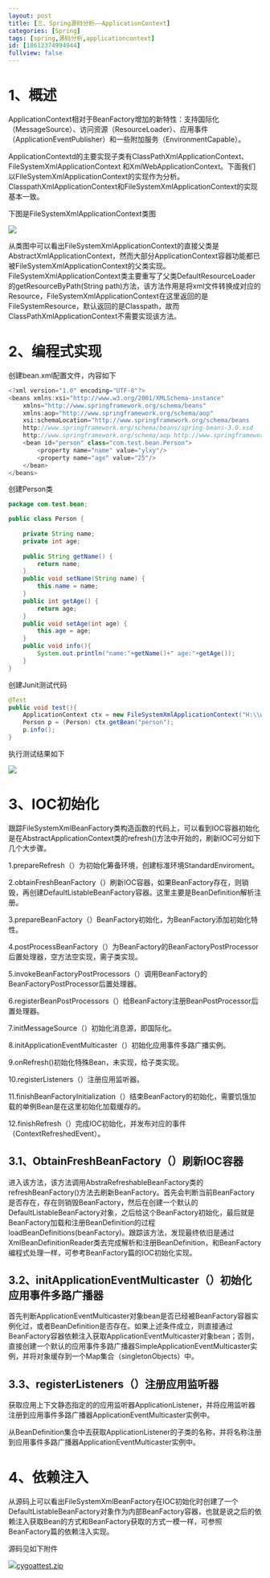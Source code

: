 ```yaml
---
layout: post
title: [三、Spring源码分析——ApplicationContext]
categories: [Spring]
tags: [spring,源码分析,applicationcontext]
id: [18612374994944]
fullview: false
---
```


# 1、概述

ApplicationContext相对于BeanFactory增加的新特性：支持国际化（MessageSource）、访问资源（ResourceLoader）、应用事件（ApplicationEventPublisher）和一些附加服务（EnvironmentCapable）。

ApplicationContextd的主要实现子类有ClassPathXmlApplicationContext、FileSystemXmlApplicationContext 和XmlWebApplicationContext。下面我们以FileSystemXmlApplicationContext的实现作为分析。ClasspathXmlApplicationContext和FileSystemXmlApplicationContext的实现基本一致。

下图是FileSystemXmlApplicationContext类图

![](http://file.ctosb.com/upload/image/20170705/1499240284972090617.png)

从类图中可以看出FileSystemXmlApplicationContext的直接父类是AbstractXmlApplicationContext，然而大部分ApplicationContext容器功能都已被FileSystemXmlApplicationContext的父类实现。FileSystemXmlApplicationContext类主要重写了父类DefaultResourceLoader的getResourceByPath(String path)方法，该方法作用是将xml文件转换成对应的Resource，FileSystemXmlApplicationContext在这里返回的是FileSystemResource，默认返回的是Classpath，故而ClassPathXmlApplicationContext不需要实现该方法。

# 2、编程式实现

创建bean.xml配置文件，内容如下

```java
<?xml version="1.0" encoding="UTF-8"?>
<beans xmlns:xsi="http://www.w3.org/2001/XMLSchema-instance"
    xmlns="http://www.springframework.org/schema/beans"
    xmlns:aop="http://www.springframework.org/schema/aop"
    xsi:schemaLocation="http://www.springframework.org/schema/beans
    http://www.springframework.org/schema/beans/spring-beans-3.0.xsd
    http://www.springframework.org/schema/aop http://www.springframework.org/schema/aop/spring-aop-3.0.xsd">
    <bean id="person" class="com.test.bean.Person">
        <property name="name" value="ylxy"/>
        <property name="age" value="25"/>
    </bean>
</beans>
```

创建Person类

```java
package com.test.bean;

public class Person {
    
    private String name;
    private int age;
    
    public String getName() {
        return name;
    }
    public void setName(String name) {
        this.name = name;
    }
    public int getAge() {
        return age;
    }
    public void setAge(int age) {
        this.age = age;
    }
    public void info(){
        System.out.println("name:"+getName()+" age:"+getAge());
    }
}
```

创建Junit测试代码


```java
@Test
public void test(){
	ApplicationContext ctx = new FileSystemXmlApplicationContext("H:\\workspaceST\\cygoattest\\src\\test\\resources\\bean.xml");
	Person p = (Person) ctx.getBean("person");
	p.info();
}
```

执行测试结果如下

![](http://file.ctosb.com/upload/image/20170705/1499240298271009662.png)

# 3、IOC初始化

跟踪FileSystemXmlBeanFactory类构造函数的代码上，可以看到IOC容器初始化是在AbstractApplicationContext类的refresh()方法中开始的，刷新IOC可分如下几个大步骤。

1.prepareRefresh（）为初始化筹备环境，创建标准环境StandardEnviroment。

2.obtainFreshBeanFactory（）刷新IOC容器，如果BeanFactory存在，则销毁，再创建DefaultListableBeanFactory容器。这里主要是BeanDefinition解析注册。

3.prepareBeanFactory（）BeanFactory初始化，为BeanFactory添加初始化特性。

4.postProcessBeanFactory（）为BeanFactory的BeanFactoryPostProcessor后置处理器，空方法空实现，需子类实现。

5.invokeBeanFactoryPostProcessors（）调用BeanFactory的BeanFactoryPostProcessor后置处理器。

6.registerBeanPostProcessors（）给BeanFactory注册BeanPostProcessor后置处理器。

7.initMessageSource（）初始化消息源，即国际化。

8.initApplicationEventMulticaster（）初始化应用事件多路广播实例。

9.onRefresh()初始化特殊Bean，未实现，给子类实现。

10.registerListeners（）注册应用监听器。

11.finishBeanFactoryInitialization（）结束BeanFactory的初始化，需要饥饿加载的单例Bean是在这里初始化加载缓存的。

12.finishRefresh（）完成IOC初始化，并发布对应的事件（ContextRefreshedEvent）。

## 3.1、ObtainFreshBeanFactory（）刷新IOC容器

进入该方法，该方法调用AbstraRefreshableBeanFactory类的refreshBeanFactory()方法去刷新BeanFactory。首先会判断当前BeanFactory是否存在，存在则销毁BeanFactory，然后在创建一个默认的DefaultListableBeanFactory对象，之后给这个BeanFactory初始化，最后就是BeanFactory加载和注册BeanDefinition的过程loadBeanDefinitions(beanFactory)。跟踪该方法，发现最终依旧是通过XmlBeanDefinitionReader类去完成解析和注册BeanDefinition，和BeanFactory编程式处理一样，可参考BeanFactory篇的IOC初始化实现。

## 3.2、initApplicationEventMulticaster（）初始化应用事件多路广播器

首先判断ApplicationEventMulticaster对象bean是否已经被BeanFactory容器实例化过，或者BeanDefinition是否存在。如果上述条件成立，则直接通过BeanFactory容器依赖注入获取ApplicationEventMulticaster对象bean；否则，直接创建一个默认的应用事件多路广播器SimpleApplicationEventMulticaster实例，并将对象缓存到一个Map集合（singletonObjects）中。

## 3.3、registerListeners（）注册应用监听器

获取应用上下文静态指定的的应用监听器ApplicationListener，并将应用监听器注册到应用事件多路广播器ApplicationEventMulticaster实例中。

从BeanDefinition集合中去获取ApplicationListener的子类的名称，并将名称注册到应用事件多路广播器ApplicationEventMulticaster实例中。

# 4、依赖注入

从源码上可以看出FileSystemXmlBeanFactory在IOC初始化时创建了一个DefaultListableBeanFactory对象作为内部BeanFactory容器，也就是说之后的依赖注入获取Bean的方式和BeanFactory获取的方式一模一样，可参照BeanFactory篇的依赖注入实现。

源码见如下附件

![](http://ctosb.com/ueditor/dialogs/attachment/fileTypeImages/icon_rar.gif)[cygoattest.zip](http://file.ctosb.com/upload/file/20170705/1499240361490070338.zip "cygoattest.zip")


